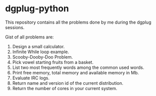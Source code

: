 # dgplug-python

This repository contains all the problems done by me during the dgplug sessions.

Gist of all problems are:
1. Design a small calculator.
2. Infinite While loop example.
3. Scooby-Dooby-Doo Problem.
4. Pick vowel starting fruits from a basket.
5. List two most frequently words among the common used words.
6. Print free memory, total memory and available memory in Mb.
7. Evaluate IRC logs.
8. Return name and version id of the current distribution.
9. Return the number of cores in your current system.
